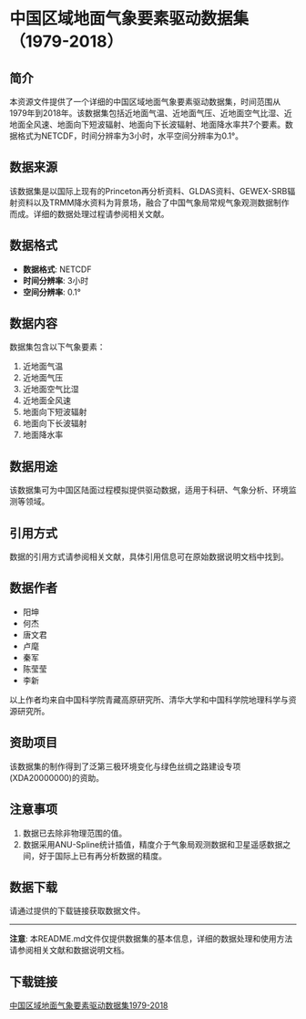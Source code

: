 # 中国区域地面气象要素驱动数据集（1979-2018）

## 简介

本资源文件提供了一个详细的中国区域地面气象要素驱动数据集，时间范围从1979年到2018年。该数据集包括近地面气温、近地面气压、近地面空气比湿、近地面全风速、地面向下短波辐射、地面向下长波辐射、地面降水率共7个要素。数据格式为NETCDF，时间分辨率为3小时，水平空间分辨率为0.1°。

## 数据来源

该数据集是以国际上现有的Princeton再分析资料、GLDAS资料、GEWEX-SRB辐射资料以及TRMM降水资料为背景场，融合了中国气象局常规气象观测数据制作而成。详细的数据处理过程请参阅相关文献。

## 数据格式

- **数据格式**: NETCDF
- **时间分辨率**: 3小时
- **空间分辨率**: 0.1°

## 数据内容

数据集包含以下气象要素：
1. 近地面气温
2. 近地面气压
3. 近地面空气比湿
4. 近地面全风速
5. 地面向下短波辐射
6. 地面向下长波辐射
7. 地面降水率

## 数据用途

该数据集可为中国区陆面过程模拟提供驱动数据，适用于科研、气象分析、环境监测等领域。

## 引用方式

数据的引用方式请参阅相关文献，具体引用信息可在原始数据说明文档中找到。

## 数据作者

- 阳坤
- 何杰
- 唐文君
- 卢麾
- 秦军
- 陈莹莹
- 李新

以上作者均来自中国科学院青藏高原研究所、清华大学和中国科学院地理科学与资源研究所。

## 资助项目

该数据集的制作得到了泛第三极环境变化与绿色丝绸之路建设专项(XDA20000000)的资助。

## 注意事项

1. 数据已去除非物理范围的值。
2. 数据采用ANU-Spline统计插值，精度介于气象局观测数据和卫星遥感数据之间，好于国际上已有再分析数据的精度。

## 数据下载

请通过提供的下载链接获取数据文件。

---

**注意**: 本README.md文件仅提供数据集的基本信息，详细的数据处理和使用方法请参阅相关文献和数据说明文档。

## 下载链接

[中国区域地面气象要素驱动数据集1979-2018](https://pan.quark.cn/s/e8600b62b5a5)